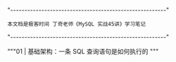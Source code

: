 "-------------------------------------------------------"
    
    本文档是极客时间 丁奇老师《MySQL 实战45讲》学习笔记  

"-------------------------------------------------------"

"""01 | 基础架构：一条 SQL 查询语句是如何执行的 """

    